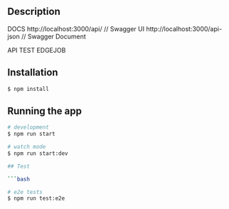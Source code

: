 ## Description

DOCS
http://localhost:3000/api/ // Swagger UI
http://localhost:3000/api-json // Swagger Document

API TEST EDGEJOB
## Installation

```bash
$ npm install
```

## Running the app

````bash
# development
$ npm run start

# watch mode
$ npm run start:dev

## Test

```bash

# e2e tests
$ npm run test:e2e
````
